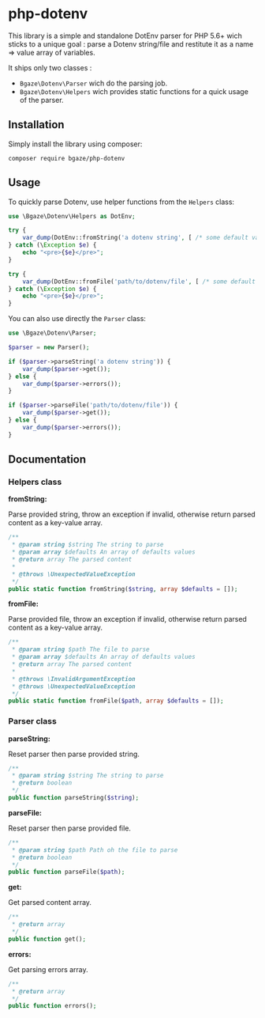 # php-dotenv

This library is a simple and standalone DotEnv parser for PHP 5.6+ wich sticks to a unique goal : parse a Dotenv string/file and restitute it as a name => value array of variables.

It ships only two classes :
- `Bgaze\Dotenv\Parser` wich do the parsing job.
- `Bgaze\Dotenv\Helpers` wich provides static functions for a quick usage of the parser.

## Installation

Simply install the library using composer:

```
composer require bgaze/php-dotenv
```

## Usage

To quickly parse Dotenv, use helper functions from the `Helpers` class:  

```php
use \Bgaze\Dotenv\Helpers as DotEnv;

try {
    var_dump(DotEnv::fromString('a dotenv string', [ /* some default values */ ]));
} catch (\Exception $e) {
    echo "<pre>{$e}</pre>";
}

try {
    var_dump(DotEnv::fromFile('path/to/dotenv/file', [ /* some default values */ ]));
} catch (\Exception $e) {
    echo "<pre>{$e}</pre>";
}
```

You can also use directly the `Parser` class:

```php
use \Bgaze\Dotenv\Parser;

$parser = new Parser();

if ($parser->parseString('a dotenv string')) {
    var_dump($parser->get());
} else {
    var_dump($parser->errors());
}

if ($parser->parseFile('path/to/dotenv/file')) {
    var_dump($parser->get());
} else {
    var_dump($parser->errors());
}
```

## Documentation

### Helpers class

**fromString:**

Parse provided string, throw an exception if invalid, otherwise return parsed content as a key-value array.

```php
/**
 * @param string $string The string to parse
 * @param array $defaults An array of defaults values
 * @return array The parsed content
 * 
 * @throws \UnexpectedValueException
 */
public static function fromString($string, array $defaults = []);
```

**fromFile:**

Parse provided file, throw an exception if invalid, otherwise return parsed content as a key-value array.

```php
/**
 * @param string $path The file to parse
 * @param array $defaults An array of defaults values
 * @return array The parsed content
 * 
 * @throws \InvalidArgumentException
 * @throws \UnexpectedValueException
 */
public static function fromFile($path, array $defaults = []);
```

### Parser class

**parseString:**

Reset parser then parse provided string.

```php
/**
 * @param string $string The string to parse
 * @return boolean
 */
public function parseString($string);
```

**parseFile:**

Reset parser then parse provided file.

```php
/**
 * @param string $path Path oh the file to parse
 * @return boolean
 */
public function parseFile($path);
```

**get:**

Get parsed content array.

```php
/**
 * @return array
 */
public function get();
```

**errors:**

Get parsing errors array.

```php
/**
 * @return array
 */
public function errors();
```
